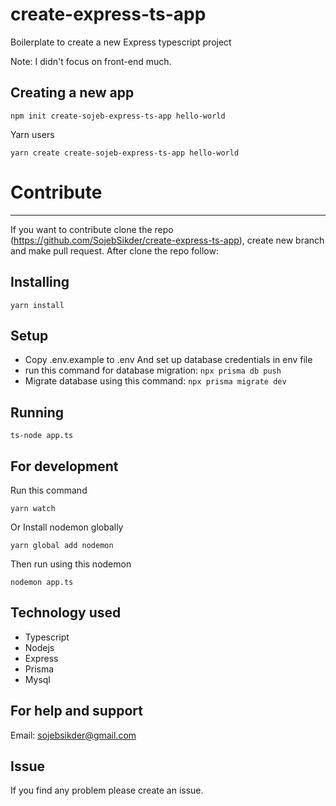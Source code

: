 # create-express-ts-app

Boilerplate to create a new Express typescript project

Note: I didn't focus on front-end much.

## Creating a new app
```
npm init create-sojeb-express-ts-app hello-world
```
Yarn users
```
yarn create create-sojeb-express-ts-app hello-world
```

# Contribute
---
If you want to contribute clone the repo
(https://github.com/SojebSikder/create-express-ts-app), create new branch and make pull request.
After clone the repo follow:
## Installing

```
yarn install
```

## Setup

- Copy .env.example to .env And set up database credentials in env file
- run this command for database migration:
  `npx prisma db push`
- Migrate database using this command:
  `npx prisma migrate dev`

## Running

```
ts-node app.ts
```

## For development

Run this command
```
yarn watch
```

Or Install nodemon globally

```
yarn global add nodemon
```

Then run using this nodemon

```
nodemon app.ts
```

## Technology used

- Typescript
- Nodejs
- Express
- Prisma
- Mysql

## For help and support

Email: sojebsikder@gmail.com

## Issue

If you find any problem please create an issue.
